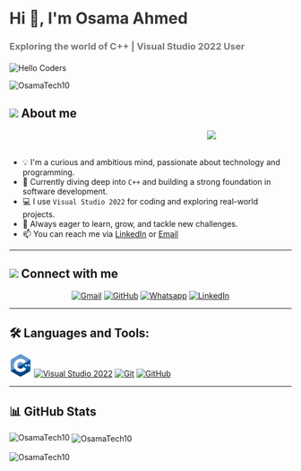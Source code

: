 <h1 style="color: #333; margin-top: 20px;">Hi 👋, I'm Osama Ahmed</h1>
<h3 style="color: #777; margin-bottom: 20px;">Exploring the world of C++ | Visual Studio 2022 User</h3>
<img src="https://github.com/SP-XD/SP-XD/blob/main/images/hellocoders_rounded.gif?raw=true" alt="Hello Coders" width="50%"/> <br>
<p align="left"> <img src="https://komarev.com/ghpvc/?username=OsamaTech10&label=Profile%20views&color=0e75b6&style=flat" alt="OsamaTech10" /> </p>

## <img src="https://i.pinimg.com/originals/3f/7e/4e/3f7e4eff7c96e9fe4b8b4b1ff3f7bdb5.gif" width="6.5%"> About me

<img align="right" src="https://github.com/aemmadi/aemmadi/blob/master/assets/Right_Side.gif?raw=true" width="30%">

<br><br>

- 💡 I'm a curious and ambitious mind, passionate about technology and programming.
- 🚀 Currently diving deep into `C++` and building a strong foundation in software development.
- 💻 I use `Visual Studio 2022` for coding and exploring real-world projects.
- 🎯 Always eager to learn, grow, and tackle new challenges.
- 📫 You can reach me via [LinkedIn](https://www.linkedin.com/in/osama-ahmed-113102361) or [Email](mailto:oa825814@gmail.com)

---

## <img src="https://github.com/ahmedsamir010/ahmedsamir010/blob/main/Images/Connect-with-me.gif" width="20%"> Connect with me
<p align="center">
  <a href="mailto:oa825814@gmail.com"><img src="https://img.shields.io/badge/gmail-%23EA4335.svg?style=plastic&logo=gmail&logoColor=white" alt="Gmail"/></a>
  <a href="https://github.com/OsamaTech10"><img src="https://img.shields.io/badge/github-%23181717.svg?style=plastic&logo=github&logoColor=white" alt="GitHub"/></a>
  <a href="https://wa.me/201110958865"><img src="https://img.shields.io/badge/whatsapp-%2325D366.svg?style=plastic&logo=whatsapp&logoColor=white" alt="Whatsapp"/></a>
  <a href="https://www.linkedin.com/in/osama-ahmed-113102361"><img src="https://img.shields.io/badge/linkedin-%230A66C2.svg?style=plastic&logo=linkedin&logoColor=white" alt="LinkedIn"/></a>
</p>

---

## 🛠️ Languages and Tools:

<p align="left">
  <a href="https://www.w3schools.com/cpp/"><img src="https://raw.githubusercontent.com/devicons/devicon/master/icons/cplusplus/cplusplus-original.svg" alt="C++" width="40" height="40"/></a>
  <a href="https://visualstudio.microsoft.com/"><img src="https://img.icons8.com/color/48/000000/visual-studio-2019.png" alt="Visual Studio 2022" width="40" height="40"/></a>
  <a href="https://git-scm.com/"><img src="https://img.icons8.com/color/48/000000/git.png" alt="Git" width="40" height="40"/></a>
  <a href="https://github.com/"><img src="https://img.icons8.com/material-outlined/48/000000/github.png" alt="GitHub" width="40" height="40"/></a>
</p>

---

## 📊 GitHub Stats

<p><img align="left" src="https://github-readme-stats.vercel.app/api/top-langs?username=OsamaTech10&show_icons=true&locale=en&layout=compact" alt="OsamaTech10" /></p>

<p>&nbsp;<img align="center" src="https://github-readme-stats.vercel.app/api?username=OsamaTech10&show_icons=true&locale=en" alt="OsamaTech10" /></p>

<p><img align="center" src="https://github-readme-streak-stats.herokuapp.com/?user=OsamaTech10&" alt="OsamaTech10" /></p>
